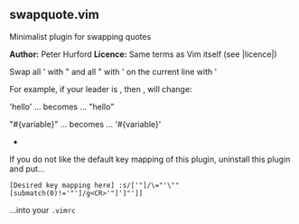 ## swapquote.vim
Minimalist plugin for swapping quotes

**Author:** Peter Hurford
**Licence:** Same terms as Vim itself (see |licence|)

Swap all ' with " and all " with ' on the current line with <Leader>'

For example, if your leader is \, then \, will change:

'hello'  ... becomes ... "hello"

"#{variable}" ... becomes ... '#{variable}'

-

If you do not like the default key mapping of this plugin, uninstall this plugin and put... 

```
[Desired key mapping here] :s/['"]/\="'\""[submatch(0)!='"']/g<CR>'"]']"']]
```

...into your `.vimrc`

